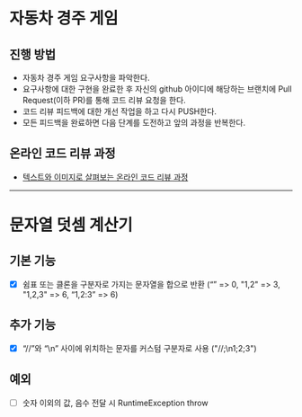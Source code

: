 # 자동차 경주 게임
## 진행 방법
* 자동차 경주 게임 요구사항을 파악한다.
* 요구사항에 대한 구현을 완료한 후 자신의 github 아이디에 해당하는 브랜치에 Pull Request(이하 PR)를 통해 코드 리뷰 요청을 한다.
* 코드 리뷰 피드백에 대한 개선 작업을 하고 다시 PUSH한다.
* 모든 피드백을 완료하면 다음 단계를 도전하고 앞의 과정을 반복한다.

## 온라인 코드 리뷰 과정
* [텍스트와 이미지로 살펴보는 온라인 코드 리뷰 과정](https://github.com/next-step/nextstep-docs/tree/master/codereview)

----
# 문자열 덧셈 계산기
## 기본 기능
- [x] 쉼표 또는 클론을 구분자로 가지는 문자열을 합으로 반환 (“” => 0, "1,2" => 3, "1,2,3" => 6, “1,2:3” => 6)
## 추가 기능
- [x] “//”와 “\n” 사이에 위치하는 문자를 커스텀 구분자로 사용 ("//;\n1;2;3")

## 예외
- [ ] 숫자 이외의 값, 음수 전달 시 RuntimeException throw

